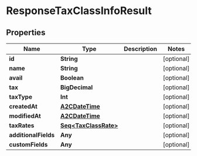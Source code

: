 

# ResponseTaxClassInfoResult


## Properties

Name | Type | Description | Notes
------------ | ------------- | ------------- | -------------
**id** | **String** |  |  [optional]
**name** | **String** |  |  [optional]
**avail** | **Boolean** |  |  [optional]
**tax** | **BigDecimal** |  |  [optional]
**taxType** | **Int** |  |  [optional]
**createdAt** | [**A2CDateTime**](A2CDateTime.md) |  |  [optional]
**modifiedAt** | [**A2CDateTime**](A2CDateTime.md) |  |  [optional]
**taxRates** | [**Seq&lt;TaxClassRate&gt;**](TaxClassRate.md) |  |  [optional]
**additionalFields** | **Any** |  |  [optional]
**customFields** | **Any** |  |  [optional]



